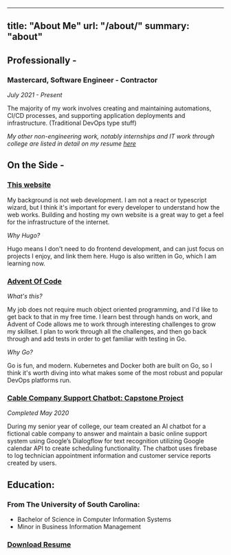 ---
title: "About Me"
url: "/about/"
summary: "about"
-------

## Professionally -

### Mastercard, Software Engineer - Contractor  

*July 2021 - Present*

The majority of my work involves creating and maintaining automations, CI/CD processes, and supporting application deployments and infrastructure. (Traditional DevOps type stuff)

*My other non-engineering work, notably internships and IT work through college are listed in detail on my resume [here](/files/Resume.pdf)*


## On the Side - 
### [This website](/) 
My background is not web development. I am not a react or typescript wizard, but I think it's important for every developer to understand how the web works. Building and hosting my own website is a great way to get a feel for the infrastructure of the internet.

*Why Hugo?*

Hugo means I don't need to do frontend development, and can just focus on projects I enjoy, and link them here. Hugo is also written in Go, which I am learning now.


### [Advent Of Code](https://github.com/jdanker/adventofcode)
*What's this?*

My job does not require much object oriented programming, and I'd like to get back to that in my free time. I learn best through hands on work, and Advent of Code allows me to work through interesting challenges to grow my skillset. I plan to work through all the challenges, and then go back through and add tests in order to get familiar with testing in Go.

*Why Go?*

Go is fun, and modern. Kubernetes and Docker both are built on Go, so I think it's worth diving into what makes some of the most robust and popular DevOps platforms run. 

### [Cable Company Support Chatbot: Capstone Project](https://github.com/SCCapstone/CCChatbot)
*Completed May 2020*

During my senior year of college, our team created an AI chatbot for a fictional cable company to answer and maintain a basic online support system using Google’s Dialogflow for text recognition utilizing Google calendar API to create scheduling functionality. The chatbot uses firebase to log technician appointment information and customer service reports created by users.


## Education:
### From The University of South Carolina: 

  * Bachelor of Science in Computer Information Systems
  * Minor in Business Information Management 

### [Download Resume](/files/Resume.pdf)